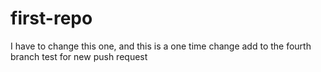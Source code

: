 # first-repo
I have to change this one, and this is a one time change
add to the fourth branch
test for new push request
